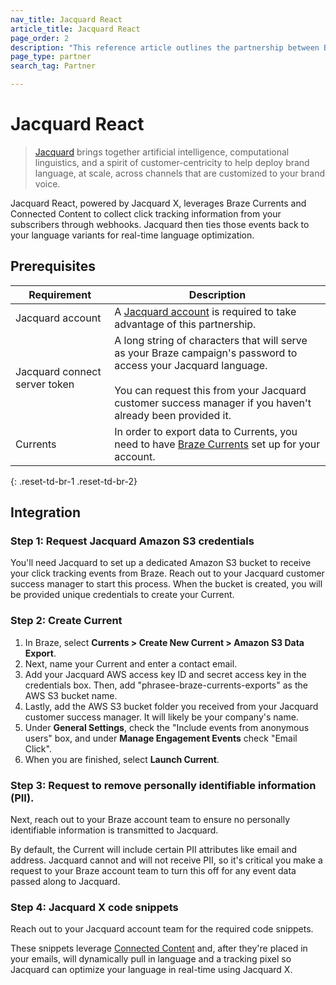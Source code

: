 ```yaml
---
nav_title: Jacquard React
article_title: Jacquard React
page_order: 2
description: "This reference article outlines the partnership between Braze and Jacquard React that leverages Braze Currents and Connected Content to collect click tracking information from your subscribers through webhooks. Jacquard then ties those events back to your language variants for real-time language optimization."
page_type: partner
search_tag: Partner

---
```


# Jacquard React

> [Jacquard][1] brings together artificial intelligence, computational linguistics, and a spirit of customer-centricity to help deploy brand language, at scale, across channels that are customized to your brand voice.

Jacquard React, powered by Jacquard X, leverages Braze Currents and Connected Content to collect click tracking information from your subscribers through webhooks. Jacquard then ties those events back to your language variants for real-time language optimization. 

## Prerequisites

| Requirement | Description |
|---|---|
| Jacquard account | A [Jacquard account][1] is required to take advantage of this partnership. |
| Jacquard connect server token | A long string of characters that will serve as your Braze campaign's password to access your Jacquard language.<br><br>You can request this from your Jacquard customer success manager if you haven't already been provided it. |
| Currents | In order to export data to Currents, you need to have [Braze Currents]({{site.baseurl}}/user_guide/data_and_analytics/braze_currents/#access-currents) set up for your account. |
{: .reset-td-br-1 .reset-td-br-2}

## Integration

### Step 1: Request Jacquard Amazon S3 credentials

You'll need Jacquard to set up a dedicated Amazon S3 bucket to receive your click tracking events from Braze. Reach out to your Jacquard customer success manager to start this process. When the bucket is created, you will be provided unique credentials to create your Current. 

### Step 2: Create Current

1. In Braze, select **Currents > Create New Current > Amazon S3 Data Export**. 
2. Next, name your Current and enter a contact email.
3. Add your Jacquard AWS access key ID and secret access key in the credentials box. Then, add "phrasee-braze-currents-exports" as the AWS S3 bucket name. 
4. Lastly, add the AWS S3 bucket folder you received from your Jacquard customer success manager. It will likely be your company's name.
5. Under **General Settings**, check the "Include events from anonymous users" box, and under **Manage Engagement Events** check "Email Click".
6. When you are finished, select **Launch Current**.

### Step 3: Request to remove personally identifiable information (PII).

Next, reach out to your Braze account team to ensure no personally identifiable information is transmitted to Jacquard.

By default, the Current will include certain PII attributes like email and address. Jacquard cannot and will not receive PII, so it's critical you make a request to your Braze account team to turn this off for any event data passed along to Jacquard.

### Step 4: Jacquard X code snippets 

Reach out to your Jacquard account team for the required code snippets.

These snippets leverage [Connected Content]({{site.baseurl}}/user_guide/personalization_and_dynamic_content/connected_content) and, after they're placed in your emails, will dynamically pull in language and a tracking pixel so Jacquard can optimize your language in real-time using Jacquard X.


[1]: https://www.jacquard.com/
[3]: mailto:awesome@phrasee.co
